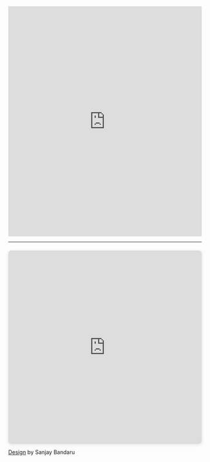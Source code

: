
<iframe loading="lazy" style="position: relative; width: 100%; height: 600px; max-height: 80vh; border: none; padding: 0; margin: 0; overflow: hidden;"
      src="https:&#x2F;&#x2F;www.canva.com&#x2F;design&#x2F;DAF662TqLHY&#x2F;B4h1lS69mR1OQKXHnHOtqA&#x2F;view?embed" allowfullscreen="allowfullscreen" allow="fullscreen">
    </iframe>
  
---

  <div style="position: relative; width: 100%; height: 0; padding-top: 100.0000%;
 padding-bottom: 0; box-shadow: 0 2px 8px 0 rgba(63,69,81,0.16); margin-top: 1.6em; margin-bottom: 0.9em; overflow: hidden;
 border-radius: 8px; will-change: transform;">
  <iframe loading="lazy" style="position: absolute; width: 100%; height: 100%; top: 0; left: 0; border: none; padding: 0;margin: 0;"
    src="https:&#x2F;&#x2F;www.canva.com&#x2F;design&#x2F;DAF6661fQyk&#x2F;E-KV2xlHYuWsJT29OlELPg&#x2F;view?embed" allowfullscreen="allowfullscreen" allow="fullscreen">
  </iframe>
</div>
<a href="https:&#x2F;&#x2F;www.canva.com&#x2F;design&#x2F;DAF6661fQyk&#x2F;E-KV2xlHYuWsJT29OlELPg&#x2F;view?utm_content=DAF6661fQyk&amp;utm_campaign=designshare&amp;utm_medium=embeds&amp;utm_source=link" target="_blank" rel="noopener">Design</a> by Sanjay Bandaru